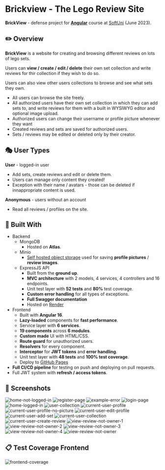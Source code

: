 # Brickview - The Lego Review Site

**BrickView** - defense project for [**Angular**](https://softuni.bg/trainings/4112/angular-june-2023) course at [SoftUni](https://softuni.bg/ 'SoftUni') (June 2023).

## :pencil2: Overview

**BrickView** is a website for creating and browsing different reviews on lots of lego sets.

Users can **view / create / edit / delete** their own set collection and write reviews for thir collection if they wish to do so.

Users can also view other users collections to browse and see what sets they own.

- All users can browse the site freely.
- All authorized users have their own set collection in which they can add sets to, and write reviews for them with a built in WYSIWYG editor and optional image upload.
- Authorized users can change their username or profile picture whenever they want
- Created reviews and sets are saved for authorized users.
- Sets / reviews may be edited or deleted only by their creator.

## :performing_arts: User Types

**User** - logged-in user

- Add sets, create reviews and edit or delete them.
- Users can manage only content they created!
- Exception with their name / avatars - those can be deleted if innappropriate content is used.

**Anonymous** - users without an account

- Read all reviews / profiles on the site.

## :hammer: Built With

- Backend
  - MongoDB
    - Hosted on **Atlas**.
  - Minio
    - [Self hosted object storage](https://minio.vasspass.net) used for saving **profile pictures** / **review images**.
  - ExpressJS API
    - Built from the **ground up**.
    - **MVC architecture** with 2 models, 4 services, 4 controllers and 16 endpoints.
    - Unit test layer with **52 tests** and **80%** test coverage.
    - **Custom error handling** for all types of exceptions.
    - **Full Swagger documentation**
    - Hosted on [Render](https://brickview.api.vasspass.net/)
- Frontend
  - Built with **Angular 16**.
  - **Lazy-loaded** components for **fast performance**.
  - Service layer with **6 services**.
  - **19 components** across **6 modules**.
  - **Custom made** UI with HTML/CSS.
  - **Route guard** for unauthorized users.
  - **Resolvers** for every component.
  - **Interceptor** for **JWT tokens** and **error handling**.
  - Unit test layer with **48 tests** and **100% test coverage**.
  - Deploy to [GitHub Pages](https://brickview.vasspass.net)
- **Full CI/CD pipeline** for testing on push and deploying on pull requests.
- Full JWT system with **refresh / access tokens**.

## :camera_flash: Screenshots

![home-not-logged-in](https://github.com/vassdeniss/Brickview-Angular/assets/72888249/9f621600-054a-4039-8157-6a42af185496)
![register-page](https://github.com/vassdeniss/Brickview-Angular/assets/72888249/f4c30596-4c78-4f3c-9cfb-a2f4f38b7b13)
![example-error](https://github.com/vassdeniss/Brickview-Angular/assets/72888249/727c9c7f-cf71-4b80-a6f1-e069ecc7b56c)
![login-page](https://github.com/vassdeniss/Brickview-Angular/assets/72888249/37cd1d9f-19ba-4573-8ce0-fc7859c4e4ca)
![home-logged-in](https://github.com/vassdeniss/Brickview-Angular/assets/72888249/787ff8fd-8d42-47f3-b5e1-da3da01a89f8)
![user-collection](https://github.com/vassdeniss/Brickview-Angular/assets/72888249/bdcfd934-15e8-45da-afb2-d01a9e1da9a0)
![current-user-profile](https://github.com/vassdeniss/Brickview-Angular/assets/72888249/6d9d4a56-16a0-47a9-b50f-3e67d41df8ec)
![current-user-profile-no-picture](https://github.com/vassdeniss/Brickview-Angular/assets/72888249/2df41768-e7dd-45be-81d3-043eb78b218f)
![current-user-edit-profile](https://github.com/vassdeniss/Brickview-Angular/assets/72888249/844fe461-37b5-4647-9183-0de540d68c1d)
![current-user-add-set](https://github.com/vassdeniss/Brickview-Angular/assets/72888249/7e21502c-3384-4050-b503-f399dc1bea53)
![current-user-collection](https://github.com/vassdeniss/Brickview-Angular/assets/72888249/856f94fd-21d0-4dfa-abf3-ecde71b30afc)
![current-user-create-review](https://github.com/vassdeniss/Brickview-Angular/assets/72888249/a4cfa18c-0fb3-48a0-af6c-97022d61258d)
![view-review-not-owner-1](https://github.com/vassdeniss/Brickview-Angular/assets/72888249/884a1abb-9e0e-4c8c-bf38-3aacf4e56bea)
![view-review-not-owner-2](https://github.com/vassdeniss/Brickview-Angular/assets/72888249/75d0c3d3-78b3-4f74-a111-d82822d087e9)
![view-review-not-owner-3](https://github.com/vassdeniss/Brickview-Angular/assets/72888249/9a2d345d-c0f4-415d-918f-3f9049b72c28)
![view-review-not-owner-4](https://github.com/vassdeniss/Brickview-Angular/assets/72888249/273d47ab-471f-4345-b206-024ffa5d1d61)
![view-review-not-owner](https://github.com/vassdeniss/Brickview-Angular/assets/72888249/f2c34ba2-df4a-4366-aeda-ac7d29863367)

## :clipboard: Test Coverage Frontend

![frontend-coverage](https://github.com/vassdeniss/Brickview-Angular/assets/72888249/f5941a38-a43c-424a-a9c2-47b986588859)
